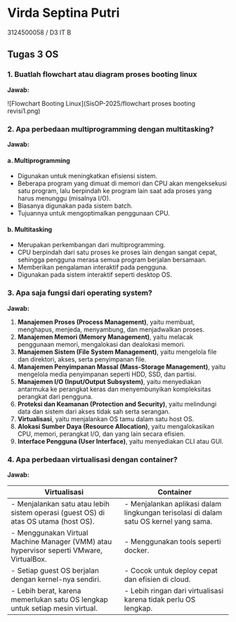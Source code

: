# Virda Septina Putri

3124500058 / D3 IT B

## Tugas 3 OS

### 1. Buatlah flowchart atau diagram proses booting linux

**Jawab:**

![Flowchart Booting Linux](SisOP-2025/flowchart proses booting revisi1.png)

### 2. Apa perbedaan multiprogramming dengan multitasking?

**Jawab:**

#### a. Multiprogramming

- Digunakan untuk meningkatkan efisiensi sistem.
- Beberapa program yang dimuat di memori dan CPU akan mengeksekusi satu program, lalu berpindah ke program lain saat ada proses yang harus menunggu (misalnya I/O).
- Biasanya digunakan pada sistem batch.
- Tujuannya untuk mengoptimalkan penggunaan CPU.

#### b. Multitasking

- Merupakan perkembangan dari multiprogramming.
- CPU berpindah dari satu proses ke proses lain dengan sangat cepat, sehingga pengguna merasa semua program berjalan bersamaan.
- Memberikan pengalaman interaktif pada pengguna.
- Digunakan pada sistem interaktif seperti desktop OS.

### 3. Apa saja fungsi dari operating system?

**Jawab:**

1. **Manajemen Proses (Process Management)**, yaitu membuat, menghapus, menjeda, menyambung, dan menjadwalkan proses.
2. **Manajemen Memori (Memory Management)**, yaitu melacak penggunaan memori, mengalokasi dan dealokasi memori.
3. **Manajemen Sistem (File System Management)**, yaitu mengelola file dan direktori, akses, serta penyimpanan file.
4. **Manajemen Penyimpanan Massal (Mass-Storage Management)**, yaitu mengelola media penyimpanan seperti HDD, SSD, dan partisi.
5. **Manajemen I/O (Input/Output Subsystem)**, yaitu menyediakan antarmuka ke perangkat keras dan menyembunyikan kompleksitas perangkat dari pengguna.
6. **Proteksi dan Keamanan (Protection and Security)**, yaitu melindungi data dan sistem dari akses tidak sah serta serangan.
7. **Virtualisasi**, yaitu menjalankan OS tamu dalam satu host OS.
8. **Alokasi Sumber Daya (Resource Allocation)**, yaitu mengalokasikan CPU, memori, perangkat I/O, dan yang lain secara efisien.
9. **Interface Pengguna (User Interface)**, yaitu menyediakan CLI atau GUI.

### 4. Apa perbedaan virtualisasi dengan container?

**Jawab:**

| **Virtualisasi**                  | **Container**                     |
|-----------------------------------|-----------------------------------|
| - Menjalankan satu atau lebih sistem operasi (guest OS) di atas OS utama (host OS). | - Menjalankan aplikasi dalam lingkungan terisolasi di dalam satu OS kernel yang sama. |
| - Menggunakan Virtual Machine Manager (VMM) atau hypervisor seperti VMware, VirtualBox. | - Menggunakan tools seperti docker. |
| - Setiap guest OS berjalan dengan kernel-nya sendiri. | - Cocok untuk deploy cepat dan efisien di cloud. |
| - Lebih berat, karena memerlukan satu OS lengkap untuk setiap mesin virtual. | - Lebih ringan dari virtualisasi karena tidak perlu OS lengkap. |
